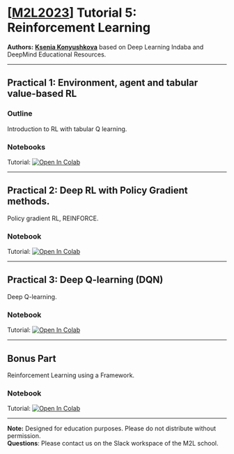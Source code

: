 # [[M2L2023](https://www.m2lschool.org/home)] Tutorial 5: Reinforcement Learning

**Authors:** **[Ksenia Konyushkova](TODO)** based on Deep Learning Indaba and DeepMind Educational Resources.

--- 

## Practical 1: Environment, agent and tabular value-based RL

### Outline

Introduction to RL with tabular Q learning.

### Notebooks

Tutorial: [![Open In Colab](https://colab.research.google.com/assets/colab-badge.svg)](https://colab.research.google.com/github/M2Lschool/tutorials2023/blob/main/5_rl/notebooks/5_1_rl_intro_tabular_q/5_1_rl_intro_tabular_q.ipynb)


---

## Practical 2: Deep RL with Policy Gradient methods.

Policy gradient RL, REINFORCE.

### Notebook

Tutorial: [![Open In Colab](https://colab.research.google.com/assets/colab-badge.svg)](https://colab.research.google.com/github/M2Lschool/tutorials2023/blob/main/5_rl/notebooks/5_2_rl_policy_gradient/5_2_rl_policy_gradient.ipynb)


---

## Practical 3: Deep Q-learning (DQN)

Deep Q-learning.

### Notebook

Tutorial: [![Open In Colab](https://colab.research.google.com/assets/colab-badge.svg)](https://colab.research.google.com/github/M2Lschool/tutorials2023/blob/main/5_rl/notebooks/5_3_rl_dqn/5_3_rl_dqn.ipynb)


---
## Bonus Part

Reinforcement Learning using a Framework.

### Notebook

Tutorial: [![Open In Colab](https://colab.research.google.com/assets/colab-badge.svg)](https://colab.research.google.com/github/M2Lschool/tutorials2023/blob/main/5_rl/notebooks/bonus/rl_framework.ipynb)

---

**Note:** Designed for education purposes. Please do not distribute without permission.
<br>
**Questions**: Please contact us on the Slack workspace of the M2L school.
